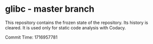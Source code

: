 # glibc - master branch

This repository contains the frozen state of the repository.
Its history is cleared. It is used only for static code
analysis with Codacy.

Commit Time: 1716957781